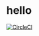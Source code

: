 # hello
[![CircleCI](https://circleci.com/gh/abdelrazekrizk/hello/tree/main.svg?style=svg)](https://circleci.com/gh/abdelrazekrizk/hello/tree/main)